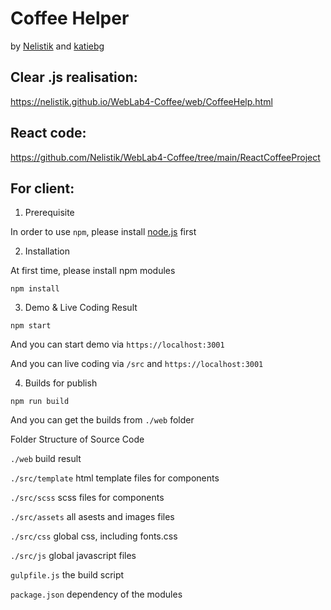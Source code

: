 # Coffee Helper
by [Nelistik](https://github.com/Nelistik) and [katiebg](https://github.com/katiebg)
## Clear .js realisation:
https://nelistik.github.io/WebLab4-Coffee/web/CoffeeHelp.html
## React code:
https://github.com/Nelistik/WebLab4-Coffee/tree/main/ReactCoffeeProject













## For client:
1. Prerequisite

In order to use `npm`, please install [node.js](https://nodejs.org/en/download/) first

2. Installation

At first time, please install npm modules

```
npm install
```

3. Demo & Live Coding Result

```
npm start
```

And you can start demo via `https://localhost:3001`

And you can live coding via `/src` and `https://localhost:3001`

4. Builds for publish

```
npm run build
```

And you can get the builds from `./web` folder

Folder Structure of Source Code

`./web` build result

`./src/template` html template files for components

`./src/scss` scss files for components

`./src/assets` all asests and images files

`./src/css` global css, including fonts.css

`./src/js` global javascript files

`gulpfile.js` the build script

`package.json` dependency of the modules






